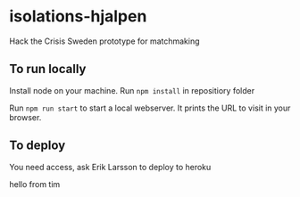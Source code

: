 # isolations-hjalpen
Hack the Crisis Sweden prototype for matchmaking

## To run locally
Install node on your machine.
Run ```npm install``` in repositiory folder

Run ```npm run start``` to start a local webserver. It prints the URL to visit in your browser.

## To deploy
You need access, ask Erik Larsson to deploy to heroku

hello from tim